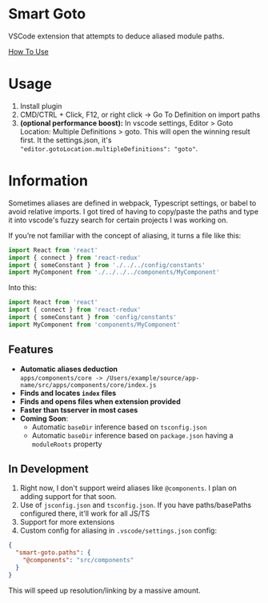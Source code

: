 # Smart Goto

VSCode extension that attempts to deduce aliased module paths.

[How To Use](readme/example1.gif)

# Usage

1. Install plugin
2. CMD/CTRL + Click, F12, or right click -> Go To Definition on import paths
3. **(optional performance boost):** In vscode settings, Editor > Goto Location: Multiple Definitions > goto. This will open the winning result first. It the settings.json, it's `"editor.gotoLocation.multipleDefinitions": "goto"`.



# Information
Sometimes aliases are defined in webpack, Typescript settings, or babel to avoid relative imports. I got tired of having to copy/paste the paths and type it into vscode's fuzzy search for certain projects I was working on.

If you’re not familiar with the concept of aliasing, it turns a file like this:

```js
import React from 'react'
import { connect } from 'react-redux'
import { someConstant } from './../../config/constants'
import MyComponent from './../../../components/MyComponent'
```

Into this:

```js
import React from 'react'
import { connect } from 'react-redux'
import { someConstant } from 'config/constants'
import MyComponent from 'components/MyComponent'
```

## Features

- **Automatic aliases deduction**  
`apps/components/core -> /Users/example/source/app-name/src/apps/components/core/index.js`
- **Finds and locates `index` files**
- **Finds and opens files when extension provided**
- **Faster than tsserver in most cases**
- **Coming Soon**:
  - Automatic `baseDir` inference based on `tsconfig.json`
  - Automatic `baseDir` inference based on `package.json` having a `moduleRoots` property

## In Development

1. Right now, I don't support weird aliases like `@components`. I plan on adding support for that soon.
2. Use of `jsconfig.json` and `tsconfig.json`. If you have paths/basePaths configured there, it'll work for all JS/TS
3. Support for more extensions
4. Custom config for aliasing in `.vscode/settings.json` config:

```json
{
  "smart-goto.paths": {
    "@components": "src/components"
  }
}
```

This will speed up resolution/linking by a massive amount.